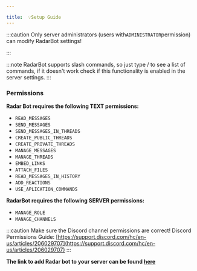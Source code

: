 ```yaml
---

title:  💡Setup Guide
---
```




:::caution
Only server administrators (users with`ADMINISTRATOR`permission) can modify RadarBot settings!

:::

:::note
RadarBot supports slash commands, so just type / to see a list of commands, if it doesn't work check if this functionality is enabled in the server settings.
:::

### Permissions

**Radar Bot requires the following TEXT permissions:**


* `READ_MESSAGES`
* `SEND_MESSAGES`
* `SEND_MESSAGES_IN_THREADS`
* `CREATE_PUBLIC_THREADS`
* `CREATE_PRIVATE_THREADS`
* `MANAGE_MESSAGES`
* `MANAGE_THREADS`
* `EMBED_LINKS`
* `ATTACH_FILES`
* `READ_MESSAGES_IN_HISTORY`
* `ADD_REACTIONS`
* `USE_APLICATION_COMMANDS`




**RadarBot requires the following SERVER permissions:**

* `MANAGE_ROLE`
* `MANAGE_CHANNELS`

:::caution
Make sure the Discord channel permissions are correct!
Discord Permissions Guide: [https://support.discord.com/hc/en-us/articles/206029707](https://support.discord.com/hc/en-us/articles/206029707)
:::

**The link to add Radar bot to your server can be found [here](https://www.radarbot.xyz/)**
